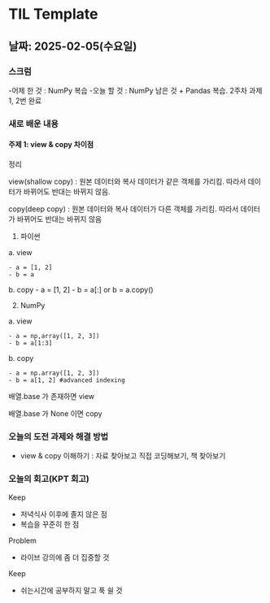 # TIL Template

## 날짜: 2025-02-05(수요일)

### 스크럼
-어제 한 것 : NumPy 복습
-오늘 할 것 : NumPy 남은 것 + Pandas 복습. 2주차 과제 1, 2번 완료

### 새로 배운 내용
#### 주제 1: view & copy 차이점
정리

view(shallow copy) : 원본 데이터와 복사 데이터가 같은 객체를 가리킴. 따라서 데이터가 바뀌어도 반대는 바뀌지 않음.

copy(deep copy) : 원본 데이터와 복사 데이터가 다른 객체를 가리킴. 따라서 데이터가 바뀌어도 반대는 바뀌지 않음

1. 파이썬

  a. view

    - a = [1, 2]
    - b = a

  b. copy
    - a = [1, 2]
    - b = a[:] or b = a.copy()

2. NumPy

  a. view

    - a = np,array([1, 2, 3])
    - b = a[1:3]

  b. copy

    - a = np.array([1, 2, 3])
    - b = a[1, 2] #advanced indexing

  배열.base 가 존재하면 view

  배열.base 가 None 이면 copy


### 오늘의 도전 과제와 해결 방법
- view & copy 이해하기 : 자료 찾아보고 직접 코딩해보기, 책 찾아보기 

### 오늘의 회고(KPT 회고)
Keep

  - 저녁식사 이후에 졸지 않은 점
  - 복습을 꾸준히 한 점

Problem

  - 라이브 강의에 좀 더 집중할 것

Keep

  - 쉬는시간에 공부하지 말고 푹 쉴 것

